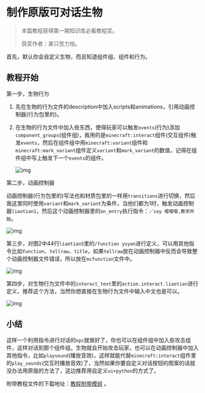 # 制作原版可对话生物

> 本篇教程获得第一期知识库必看教程奖。
>
> 获奖作者：某只苦力怕。

首先，默认你会自定义生物，而且知道组件组、组件和行为。



## 教程开始

第一步，生物行为

1. 先在生物的行为文件的description中加入scripts和animations，引用动画控制器(行为包里的)。

2. 在生物的行为文件中加入些东西，使得玩家可以触发`events`(行为)添加`component_groups`(组件组)，我用的是`minecraft:interact`组件(交互组件)触发`events`，然后在组件组中用`minecraft:variant`组件和`minecraft:mark_variant`组件定义`variant`和`mark_variant`的数值，记得在组件组中写上触发下一个`events`的组件。

   ![img](./images/1_0.png)



第二步，动画控制器

动画控制器(行为包里的)写法也和材质包里的一样用`transitions`进行切换，然后我这里同时使用`variant`和`mark_variant`为条件，当他们都为1时，触发动画控制器`liaotian1`，然后这个动画控制器里的`on_entry`执行指令：`／say 嘤嘤嘤,教学开始`。

![img](./images/1_1.png)



第三步，对图2中44行`liaotian5`里的`/function yuyan`进行定义，可以用其他指令比如`function`、`tellraw`、`title`，如果`tellraw`放在动画控制器中反而会导致整个动画控制器文件错误，所以放在`mcfunction`文件中。

![img](./images/1_2.png)



第四步，对生物行为文件中的`interact_text`里的`action.interact.liaotian`进行定义，推荐这个方法，当然你想直接在生物行为文件中输入中文也是可以。

![img](./images/1_3.png)



## 小结

这样一个利用指令进行对话的`npc`就做好了，你也可以在组件组中加入些攻击组件，这样对话到那个组件组，生物就会开始攻击玩家，也可以在动画控制器中加入其他指令，比如`playsound`(播放音效)，这样就能代替`minecraft:interact`组件里的`play_sounds`(交互时播放音效)了，当然如果你要自定义对话按钮的图案的话就没办法用原版的方法了，这边推荐用自定义`ui+python`的方式了。

附带教程文件的下载地址：[教程附带模组](https://wwn.lanzouy.com/ixrfx0dw6zpc) 。



